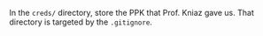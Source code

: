 ﻿In the `creds/` directory, store the PPK that Prof. Kniaz gave us.
That directory is targeted by the `.gitignore`.
